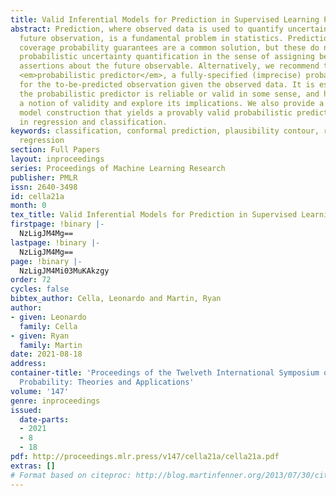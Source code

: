 ```yaml
---
title: Valid Inferential Models for Prediction in Supervised Learning Problems
abstract: Prediction, where observed data is used to quantify uncertainty about a
  future observation, is a fundamental problem in statistics. Prediction sets with
  coverage probability guarantees are a common solution, but these do not provide
  probabilistic uncertainty quantification in the sense of assigning beliefs to relevant
  assertions about the future observable. Alternatively, we recommend the use of a
  <em>probabilistic predictor</em>, a fully-specified (imprecise) probability distribution
  for the to-be-predicted observation given the observed data. It is essential that
  the probabilistic predictor is reliable or valid in some sense, and here we offer
  a notion of validity and explore its implications. We also provide a general inferential
  model construction that yields a provably valid probabilistic predictor, with illustrations
  in regression and classification.
keywords: classification, conformal prediction, plausibility contour, random sets,
  regression
section: Full Papers
layout: inproceedings
series: Proceedings of Machine Learning Research
publisher: PMLR
issn: 2640-3498
id: cella21a
month: 0
tex_title: Valid Inferential Models for Prediction in Supervised Learning Problems
firstpage: !binary |-
  NzLigJM4Mg==
lastpage: !binary |-
  NzLigJM4Mg==
page: !binary |-
  NzLigJM4Mi03MuKAkzgy
order: 72
cycles: false
bibtex_author: Cella, Leonardo and Martin, Ryan
author:
- given: Leonardo
  family: Cella
- given: Ryan
  family: Martin
date: 2021-08-18
address:
container-title: 'Proceedings of the Twelveth International Symposium on Imprecise
  Probability: Theories and Applications'
volume: '147'
genre: inproceedings
issued:
  date-parts:
  - 2021
  - 8
  - 18
pdf: http://proceedings.mlr.press/v147/cella21a/cella21a.pdf
extras: []
# Format based on citeproc: http://blog.martinfenner.org/2013/07/30/citeproc-yaml-for-bibliographies/
---
```

